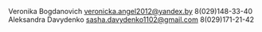 Veronika Bogdanovich 
veronicka.angel2012@yandex.by 
8(029)148-33-40
Aleksandra Davydenko
sasha.davydenko1102@gmail.com
8(029)171-21-42

